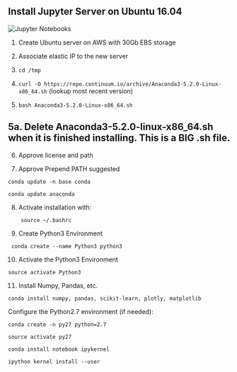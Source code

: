 ## Install Jupyter Server on Ubuntu 16.04
![Jupyter Notebooks](https://content-calpoly-edu.s3.amazonaws.com/cosam/1/images/Project%20Jupyter%20logo.png)

1. Create Ubuntu server on AWS with 30Gb EBS storage

2. Associate elastic IP to the new server

3. `cd /tmp`

4. `curl -O https://repo.continuum.io/archive/Anaconda3-5.2.0-Linux-x86_64.sh` (lookup most recent version)

5. `bash Anaconda3-5.2.0-Linux-x86_64.sh`

5a. Delete Anaconda3-5.2.0-linux-x86_64.sh when it is finished installing. This is a BIG .sh file.
---


6. Approve license and path

7. Approve Prepend PATH suggested

```
conda update -n base conda
```
```
conda update anaconda
```
8. Activate installation with: 

```
    source ~/.bashrc
```
9. Create Python3 Environment

```
 conda create --name Python3 python3
```
10. Activate the Python3 Environment 

```
source activate Python3
```

11. Install Numpy, Pandas, etc.

```
conda install numpy, pandas, scikit-learn, plotly, matplotlib
```
Configure the Python2.7 environment (if needed):

```
conda create -n py27 python=2.7
```

```
source activate py27
```
```
conda install notebook ipykernel
```
```
ipython kernel install --user
```
<!--stackedit_data:
eyJoaXN0b3J5IjpbLTEzOTg2MTc4NywtMjEwNzEyNDc4MV19
-->